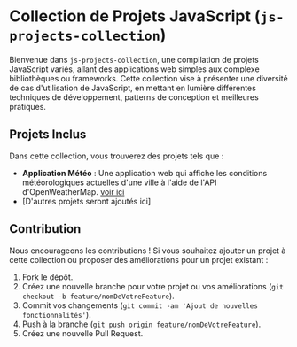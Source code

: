 
# Collection de Projets JavaScript (`js-projects-collection`)

Bienvenue dans `js-projects-collection`, une compilation de projets JavaScript variés, allant des applications web simples aux complexe bibliothèques ou frameworks. Cette collection vise à présenter une diversité de cas d'utilisation de JavaScript, en mettant en lumière différentes techniques de développement, patterns de conception et meilleures pratiques.

## Projets Inclus

Dans cette collection, vous trouverez des projets tels que :

- **Application Météo** : Une application web qui affiche les conditions météorologiques actuelles d'une ville à l'aide de l'API d'OpenWeatherMap. [voir ici](https://github.com/alaminedione/js-projects-collection/tree/main/m%C3%A9t%C3%A9o)
- [D'autres projets seront ajoutés ici]


## Contribution

Nous encourageons les contributions ! Si vous souhaitez ajouter un projet à cette collection ou proposer des améliorations pour un projet existant :

1. Fork le dépôt.
2. Créez une nouvelle branche pour votre projet ou vos améliorations (`git checkout -b feature/nomDeVotreFeature`).
3. Commit vos changements (`git commit -am 'Ajout de nouvelles fonctionnalités'`).
4. Push à la branche (`git push origin feature/nomDeVotreFeature`).
5. Créez une nouvelle Pull Request.

